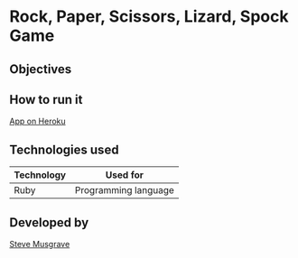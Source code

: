 # Rock, Paper, Scissors, Lizard, Spock Game

## Objectives

## How to run it
[App on Heroku]

## Technologies used

|Technology                 |Used for                        |
|---------------------------|--------------------------------|
|Ruby                       |Programming language            |


## Developed by

[Steve Musgrave]

[Steve Musgrave]:https://github.com/StephanMusgrave
[App on Heroku]:http://rockpaperscissorsslizardspock.herokuapp.com/
